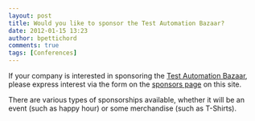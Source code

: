 ```yaml
---
layout: post
title: Would you like to sponsor the Test Automation Bazaar?
date: 2012-01-15 13:23
author: bpettichord
comments: true
tags: [Conferences]
---
```

If your company is interested in sponsoring the <a title="Test Automation Bazaar!" href="http://watir.com/test-automation-bazaar/">Test Automation Bazaar</a>, please express interest via the form on the <a title="Sponsors" href="http://watir.com/test-automation-bazaar/sponsors/">sponsors page</a> on this site.
<!--more-->

There are various types of sponsorships available, whether it will be an event (such as happy hour) or some merchandise (such as T-Shirts).
